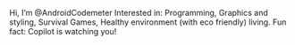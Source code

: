 Hi, I’m @AndroidCodemeter
Interested in: Programming, Graphics and styling, Survival Games, Healthy environment (with eco friendly) living.
Fun fact: Copilot is watching you!
